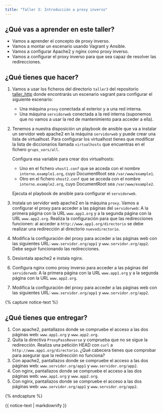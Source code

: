 ```yaml
---
title: "Taller 3: Introducción a proxy inverso"
---
```


## ¿Qué vas a aprender en este taller?

* Vamos a aprender el concepto de proxy inverso.
* Vamos a montar un escenario usando Vagrant y Ansible.
* Vamos a configurar Apache2 y nginx como proxy inverso.
* Vamos a configurar el proxy inverso para que sea capaz de resolver las redirecciones.

## ¿Qué tienes que hacer?

1. Vamos a usar los ficheros del directorio `taller3` del repositorio [taller_http](https://github.com/josedom24/taller_http) donde encontrarás un escenario vagrant para configurar el siguiente escenario:

	* Una máquina `proxy` conectada al exterior y a una red interna.
    * Una máquina `servidorweb` conectada a la red interna (suponemos que no vamos a usar la red de mantenimiento para acceder a ella).

2. Tenemos a nuestra disposición un playbook de ansible que va a instalar un servidor web apache2 en la máquina `servidorweb` y puede crear una lista de virtualhost. Para configurar los virtualhost tienes que modificar la lista de diccionarios llamada `virtualhosts` que encuentras en el fichero `grups_vars/all`.

    Configura esa variable para crear dos virtualhosts:

    * Uno en el fichero `vhost1.conf` que se acceda con el nombre `interno.example1.org`, cuyo DocumentRoot sea `/var/www/example1`.
    * Otro en el fichero `vhost2.conf` que se acceda con el nombre `interno.example2.org`, cuyo DocumentRoot sea `/var/www/example2`.
    
    Ejecuta el playbook de ansible para configurar el `servidorweb`.
3. Instala un servidor web apache2 en la máquina `proxy`. Vamos a configurar el proxy para acceder a las páginas del `servidorweb`: A la primera página con la URL `www.app1.org` y a la segunda página con la URL `www.app2.org`. Realiza la configuración para que las redirecciones funcionen: al acceder a `http://www.app1.org/directorio` se debe realizar una redirección al directorio `nuevodirectorio`. 
4. Modifica la configuración del proxy para acceder a las páginas web con las siguientes URL: `www.servidor.org/app1` y `www.servidor.org/app2`. Debe seguir funcionando las redirecciones.
5. Desisntala apache2 e instala nginx.
6. Configura nginx como proxy inverso para acceder a las páginas del `servidorweb`: A la primera página con la URL `www.app1.org` y a la segunda página con la URL `www.app2.org`.
7. Modifica la configuración del proxy para acceder a las páginas web con las siguientes URL: `www.servidor.org/app1` y `www.servidor.org/app2`.

{% capture notice-text %}
## ¿Qué tienes que entregar?

1. Con apache2, pantallazos donde se compruebe el acceso a las dos páginas web: `www.app1.org` y `www.app2.org`.
2. Quita la directiva `ProxyPassReverse` y comprueba que no se sigue la redirección. Realiza una petición HEAD con `curl` a `http://www.app1.org/directorio`. ¿Qué cabecera tienes que comprobar para asegurar que la redirección no funciona?
3. Con apache2, pantallazos donde se compruebe el acceso a las dos páginas web: `www.servidor.org/app1` y `www.servidor.org/app2`.
4. Con nginx, pantallazos donde se compruebe el acceso a las dos páginas web: `www.app1.org` y `www.app2.org`.
5. Con nginx, pantallazos donde se compruebe el acceso a las dos páginas web: `www.servidor.org/app1` y `www.servidor.org/app2`.

{% endcapture %}<div class="notice--info">{{ notice-text | markdownify }}</div>

